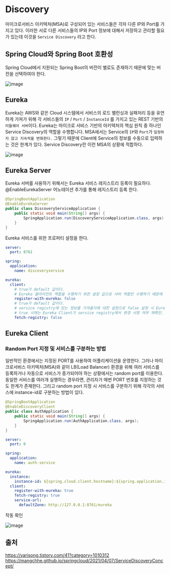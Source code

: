# Discovery
마이크로서비스 아키텍처(MSA)로 구성되어 있는 서비스들은 각자 다른 IP와 Port를 가지고 있다.
이러한 서로 다른 서비스들의 IP와 Port 정보에 대해서 저장하고 관리할 필요가 있는데 이것을 `Service Discovery` 라고 한다.

## Spring Cloud와 Spring Boot 호환성
Spring Cloud에서 지원되는 Spring Boot의 버전이 별로도 존재하기 때문에 맞는 버전을 선택하여야 한다.

![image](https://user-images.githubusercontent.com/31242766/192144213-2d0f764a-251d-41a3-8813-4ee0c76a6232.png)


## Eureka
Eureka는 AWS와 같은 Cloud 시스템에서 서비스의 로드 밸런싱과 실패처리 등을 유연하게 가져가 위해 
각 서비스들의 `IP` / `Port` / `InstanceId` 를 가지고 있는 REST 기반의 `미들웨어 서버`이다.
Eureka는 마이크로 서비스 기반의 아키텍처의 핵심 원칙 중 하나인 Service Discovery의 역할을 수행합니다. 
MSA에서는 Service의 `IP`와 `Port`가 `일정하지 않고 지속적을 변화한다.` 그렇기 때문에 Client에 Service의 정보를 수동으로 입력하는 것은 한계가 있다. 
Service Discovery란 이런 MSA의 상황에 적합하다.

![image](https://user-images.githubusercontent.com/31242766/192144074-44a5fe86-deb2-4891-b3f2-c8ea107f9e3b.png)


## Eureka Server
Eureka 서버를 사용하기 위해서는 Eureka 서비스 레지스트리 등록이 필요하다. @EnableEurekaServer 어노테이션 추가를 통해 레지스트리 등록 한다. 
```java
@SpringBootApplication
@EnableEurekaServer
public class DiscoveryServiceApplication {
    public static void main(String[] args) {
        SpringApplication.run(DiscoveryServiceApplication.class, args);
    }
}
```
Eureka 서비스를 위한 프로퍼티 설정을 한다.
```yml
server:
  port: 8761

spring:
  application:
    name: discoveryservice

eureka:
  client:
    # true가 default 값이다.
    # Eureka 클라이언트 역할을 수행하기 위한 설정 값으로 서버 역할만 수행하기 때문에 false로 설정한다.
    register-with-eureka: false 
    # true가 default 값이다. 
    # service registry에 있는 정보를 가져올지에 대한 설정으로 false 설정 시 Eureka server를 호출하지 않게 된다. 
    # true 시에는 Eureka Client가 service registry에서 변경 사항 여부 재확인.
    fetch-registry: false 
```

## Eureka Client
### Random Port 지정 및 서비스를 구분하는 방법
일반적인 환경에서는 지정된 PORT를 사용하여 어플리케이션을 운영한다. 
그러나 마이크로서비스 아키텍처(MSA)와 같이 LB(Load Balancer) 환경을 위해 여러 서비스를 등록하거나 자동으로 서비스가 증가되어야 하는 상황에서는 random port를 이용한다.
동일한 서비스를 여러개 실행하는 경우라면, 관리자가 매번 PORT 번호를 지정하는 것도 한계가 존재한다. 
그리고 random port 지정 시 서비스를 구분하기 위해 각각의 서비스에 instance-id로 구분하는 방법이 있다.
```java
@SpringBootApplication
@EnableDiscoveryClient
public class AuthApplication {
    public static void main(String[] args) {
        SpringApplication.run(AuthApplication.class, args);
    }
}
```
```yml
server:
  port: 0

spring:
  application:
    name: auth-service

eureka:
  instance:
    instance-id: ${spring.cloud.client.hostname}:${spring.application.instance_id:${random.value}}
  client:
    register-with-eureka: true
    fetch-registry: true
    service-url:
      defaultZone: http://127.0.0.1:8761/eureka
```

작동 확인

![image](https://user-images.githubusercontent.com/31242766/192144599-7a8042be-db31-4acb-91be-d7844e256593.png)

## 출처
https://yarisong.tistory.com/41?category=1010312    
https://mangchhe.github.io/springcloud/2021/04/07/ServiceDiscoveryConcept/
